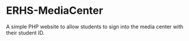 # ERHS-MediaCenter
A simple PHP website to allow students to sign into the media center with their student ID.
